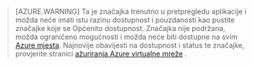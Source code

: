 >[AZURE.WARNING] Ta je značajka trenutno u pretpregledu aplikacije i možda neće imati istu razinu dostupnost i pouzdanosti kao pustite značajke koje se Općenito dostupnost. Značajka nije podržana, možda ograničeno mogućnosti i možda neće biti dostupne na svim [Azure mjesta](https://azure.microsoft.com/regions/). Najnovije obavijesti na dostupnost i status te značajke, provjerite stranici [ažuriranja Azure virtualne mreže](https://azure.microsoft.com/updates/?product=virtual-network) .